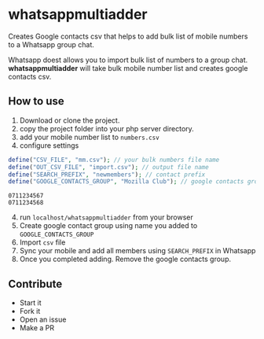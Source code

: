 # whatsappmultiadder
Creates Google contacts csv that helps to add bulk list of mobile numbers to a Whatsapp group chat.


Whatsapp doest allows you to import bulk list of numbers to a group chat. **whatsappmultiadder** will take bulk mobile number list and creates google contacts csv.


## How to use

1. Download or clone the project.
2. copy the project folder into your php server directory.
3. add your mobile number list to `numbers.csv`
4. configure settings

```php
define("CSV_FILE", "mm.csv"); // your bulk numbers file name
define("OUT_CSV_FILE", "import.csv"); // output file name
define("SEARCH_PREFIX", "newmembers"); // contact prefix
define("GOOGLE_CONTACTS_GROUP", "Mozilla Club"); // google contacts group name
```

```
0711234567
0711234568
```

4. run `localhost/whatsappmultiadder` from your browser
5. Create google contact group using name you added to `GOOGLE_CONTACTS_GROUP`
6. Import `csv` file
7. Sync your mobile and add all members using `SEARCH_PREFIX` in Whatsapp
8. Once you completed adding. Remove the google contacts group.

## Contribute

- Start it
- Fork it
- Open an issue
- Make a PR
